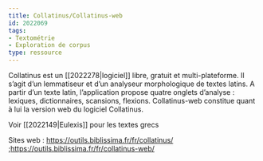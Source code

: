 ```yaml
---
title: Collatinus/Collatinus-web
id: 2022069
tags:
- Textométrie
- Exploration de corpus
type: ressource
---
```


Collatinus est un [[2022278|logiciel]] libre, gratuit et multi-plateforme. Il s’agit d’un lemmatiseur et d’un analyseur morphologique de textes latins. A partir d’un texte latin, l’application propose quatre onglets d’analyse : lexiques, dictionnaires, scansions, flexions. Collatinus-web constitue quant à lui la version web du logiciel Collatinus.

Voir [[2022149|Eulexis]] pour les textes grecs

Sites web : <https://outils.biblissima.fr/fr/collatinus/> ;<https://outils.biblissima.fr/fr/collatinus-web/>

